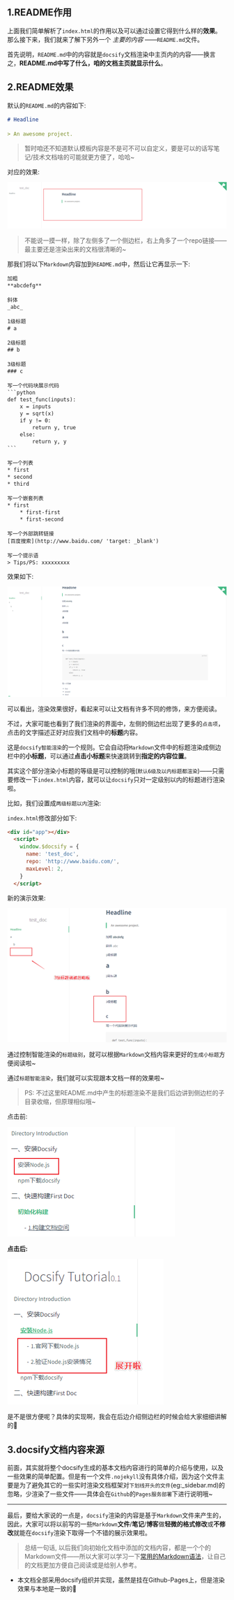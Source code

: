 ## 1.README作用

上面我们简单解析了`index.html`的作用以及可以通过设置它得到什么样的**效果**。那么接下来，我们就来了解下另外一个 _主要的内容_ ——`README.md`文件。

首先说明，`README.md`中的内容就是`docsify`文档渲染中主页内的内容——换言之，**README.md中写了什么，咱的文档主页就显示什么**。

## 2.README效果



默认的`README.md`的内容如下:

```markdown
# Headline

> An awesome project.

```

> 暂时咱还不知道默认模板内容是不是可不可以自定义，要是可以的话写笔记/技术文档啥的可能就更方便了，哈哈~

对应的效果:

![image-20220120211115942](解析README.assets/image-20220120211115942.png)

> 不能说一摸一样，除了左侧多了一个侧边栏，右上角多了一个repo链接——最主要还是渲染出来的文档很清晰的~

那我们将以下`Markdown`内容加到`README.md`中，然后让它再显示一下:

```mark
加粗
**abcdefg**

斜体
_abc_

1级标题
# a

2级标题
## b

3级标题
### c

写一个代码块展示代码
​```python
def test_func(inputs):
    x = inputs
    y = sqrt(x)
    if y != 0:
        return y, true
    else:
        return y, y
​```

写一个列表
* first
* second
* third

写一个嵌套列表
* first
	* first-first
	* first-second
	
写一个外部跳转链接
[百度搜索](http://www.baidu.com/ 'target: _blank')

写一个提示语
> Tips/PS: xxxxxxxxx
```

效果如下:

![image-20220120212109261](解析README.assets/image-20220120212109261.png)

可以看出，渲染效果很好，看起来可以让文档有许多不同的修饰，来方便阅读。

不过，大家可能也看到了我们渲染的界面中，左侧的侧边栏出现了更多的`点击项`，点击的文字描述正好对应我们文档中的**标题**内容。

这是`docsify智能渲染`的一个规则。它会自动将`Markdown`文件中的标题渲染成侧边栏中的**小标题**，可以通过**点击小标题**来快速跳转到**指定的内容位置**。

其实这个部分渲染小标题的等级是可以控制的哦(`默认6级及以内标题都渲染`)——只需要修改一下`index.html`内容，就可以让`docsify`只对一定级别以内的标题进行渲染啦。

比如，我们设置成`两级标题以内`渲染:

`index.html`修改部分如下:

```html
<div id="app"></div>
  <script>
    window.$docsify = {
      name: 'test_doc',
      repo: 'http://www.baidu.com/',
      maxLevel: 2,
    }
  </script>
```

新的演示效果:

![image-20220120212945598](解析README.assets/image-20220120212945598.png)

通过控制智能渲染的`标题级别`，就可以根据`Markdown`文档内容来更好的`生成小标题`方便阅读啦~

通过`标题智能渲染`，我们就可以实现跟本文档一样的效果啦~

> PS: 不过这里README.md中产生的标题渲染不是我们后边讲到侧边栏的子目录收缩，但原理相似哦~

点击前:

![image-20220120213131171](解析README.assets/image-20220120213131171.png)

**点击后:**

![image-20220120213154060](解析README.assets/image-20220120213154060.png)

是不是很方便呢？具体的实现啊，我会在后边介绍侧边栏的时候会给大家细细讲解的🤭

## 3.docsify文档内容来源

前面，其实就将整个docsify生成的基本文档内容进行的简单的介绍与使用，以及一些效果的简单配置。但是有一个文件`.nojekyll`没有具体介绍，因为这个文件主要是为了避免其它的一些实时渲染文档框架对`下划线开头的文件`(eg:_sidebar.md)的忽略，少渲染了一些文件——具体会在`Github`的`Pages服务部署`下进行说明哦~

--------

最后，要给大家说的一点是，`docsify`渲染的内容是基于`Markdown`文件来产生的，因此，大家可以将以前写的一些`Markdown`**文件**/**笔记**/**博客**做**轻微的格式修改**或**不修改**就能在`docsify`渲染下取得一个不错的展示效果啦。



> 总结一句话, 以后我们向初始化文档中添加的文档内容，都是一个个的Markdown文件——所以大家可以学习一下[常用的Markdown语法](https://markdown.com.cn/basic-syntax/)，让自己的文档更加方便自己阅读或是给别人参考。



- 本文档全部采用docsify组织并实现，虽然是挂在Github-Pages上，但是渲染效果与本地是一致的🤭